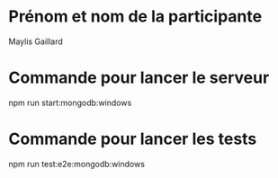 # Prénom et nom de la participante

Maylis Gaillard

# Commande pour lancer le serveur 

npm run start:mongodb:windows

# Commande pour lancer les tests

npm run test:e2e:mongodb:windows
